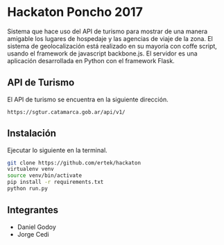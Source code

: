 # Hackaton Poncho 2017

Sistema que hace uso del API de turismo para mostrar de una manera amigable los lugares de hospedaje y las agencias de viaje de la zona.
El sistema de geolocalización está realizado en su mayoría con coffe script, usando el framework de javascript backbone.js.
El servidor es una aplicación desarrollada en Python con el framework Flask.

## API de Turismo

El API de turismo se encuentra en la siguiente dirección.

```text
https://sgtur.catamarca.gob.ar/api/v1/
```

## Instalación

Ejecutar lo siguiente en la terminal.

```bash
git clone https://github.com/ertek/hackaton
virtualenv venv
source venv/bin/activate
pip install -r requirements.txt
python run.py
```

## Integrantes

* Daniel Godoy <hielasangre>
* Jorge Cedi <ertek>
